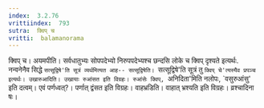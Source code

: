 ```yaml
---
index:  3.2.76
vrittiindex:  793
sutra:  क्विप् च
vritti:  balamanorama 
---
```


क्विप् च। अयमपीति। सर्वधातुभ्यः सोपपदेभ्यो निरुपपदेभ्यश्च छन्दसि लोके च क्विप् दृश्यते इत्यर्थः. नन्वनेनैव सिद्धे `सत्सूद्विषे'ति सूत्रं व्यर्थमित्यत आह-- सत्सूद्विषेति। `सत्सूद्विषे'ति सूत्रं तु `क्विप् चे'त्यस्यैव प्रपञ्च इत्यर्थः। उखारुआदिति। उखायाः रुआंसत इति विग्रहः। रुआंसेः क्विप्, `अनिदिता'मिति नलोपः, `वसुरुआंसु' इति दत्वम्। एवं पर्णध्वत्?। पर्णात् द्वंसत इति विग्रहः। वाहभ्रडिति। वाहात् भ्रश्यति इति विग्रहः। व्रश्चादिना षः। 

